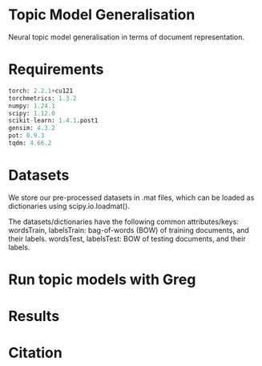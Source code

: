 # Topic Model Generalisation
Neural topic model generalisation in terms of document representation.

# Requirements
```python
torch: 2.2.1+cu121
torchmetrics: 1.3.2
numpy: 1.24.1
scipy: 1.12.0
scikit-learn: 1.4.1.post1
gensim: 4.3.2
pot: 0.9.3
tqdm: 4.66.2
```

# Datasets
We store our pre-processed datasets in .mat files, which can be loaded as dictionaries using scipy.io.loadmat().

The datasets/dictionaries have the following common attributes/keys:
wordsTrain, labelsTrain: bag-of-words (BOW) of training documents, and their labels. 
wordsTest, labelsTest: BOW of testing documents, and their labels.


# Run topic models with Greg

# Results

# Citation 

